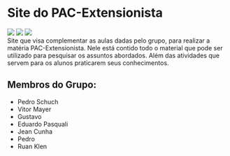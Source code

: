 # Site do PAC-Extensionista
<div>
  <img src="https://img.shields.io/badge/HTML5-E34F26?style=for-the-badge&logo=html5&logoColor=white">
  <img src="https://img.shields.io/badge/CSS3-1572B6?style=for-the-badge&logo=css3&logoColor=white">
  <img src="https://img.shields.io/badge/Figma-F24E1E?style=for-the-badge&logo=figma&logoColor=white">
</div>
Site que visa complementar as aulas dadas pelo grupo, para realizar a matéria PAC-Extensionista. Nele está contido todo o material que pode ser utilizado para pesquisar os assuntos abordados. Além das atividades que servem para os alunos praticarem seus conhecimentos.

## Membros do Grupo:
- Pedro Schuch
- Vitor Mayer
- Gustavo 
- Eduardo Pasquali
- Jean Cunha
- Pedro
- Ruan Klen
